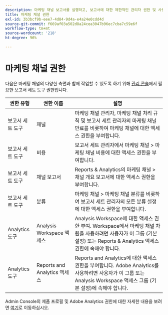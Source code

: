 ```yaml
---
description: 마케팅 채널 보고서를 실행하고, 보고서에 대한 제한적인 관리자 권한 및 사용자 그룹 권한을 부여하는 방법에 대해 설명합니다.
title: 마케팅 채널 권한
exl-id: 3b3bcf9b-eee7-4d84-9d4a-e4a24e0cdd4d
source-git-commit: f669af03a502d8a24cea3047b96ec7cba7c59e6f
workflow-type: tm+mt
source-wordcount: '218'
ht-degree: 96%

---
```


# 마케팅 채널 권한

다음은 마케팅 채널의 다양한 측면과 함께 작업할 수 있도록 하기 위해 [관리 콘솔](https://adminconsole.adobe.com/)에서 필요한 보고서 세트 도구 권한입니다.

| 권한 유형 | 권한 이름 | 설명 |
|---|---|---|
| 보고서 세트 도구 | 채널 | 마케팅 채널 관리자, 마케팅 채널 처리 규칙 및 보고서 세트 관리자의 마케팅 채널 만료를 비롯하여 마케팅 채널에 대한 액세스 권한을 부여합니다. |
| 보고서 세트 도구 | 비용 | 보고서 세트 관리자에서 마케팅 채널 > 마케팅 채널 비용에 대한 액세스 권한을 부여합니다. |
| 보고서 세트 도구 | 채널 보고서 | Reports &amp; Analytics의 마케팅 채널 > 채널 개요 보고서에 대한 액세스 권한을 부여합니다. |
| 보고서 세트 도구 | 분류 | 마케팅 채널 > 마케팅 채널 분류를 비롯하여 보고서 세트 관리자의 모든 분류 설정에 대한 액세스 권한을 부여합니다. |
| Analytics 도구 | Analysis Workspace 액세스 | Analysis Workspace에 대한 액세스 권한 부여. Workspace에서 마케팅 채널 차원을 사용하려면 사용자가 이 그룹 (기본 설정) 또는 Reports &amp; Analytics 액세스 권한에 속해야 합니다. |
| Analytics 도구 | Reports and Analytics 액세스 | Reports and Analytics에 대한 액세스 권한을 부여합니다. Adobe Analytics를 사용하려면 사용자가 이 그룹 또는 Analysis Workspace 액세스 그룹 (기본 설정)에 속해야 합니다. |

Admin Console의 제품 프로필 및 Adobe Analytics 권한에 대한 자세한 내용을 보려면 [여기](https://experienceleague.adobe.com/docs/analytics/admin/admin-console/permissions/product-profile.html)로 이동하십시오.

